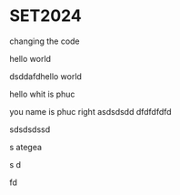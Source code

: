 # SET2024





changing the code 

hello world


dsddafdhello world 

hello whit is phuc

you name is phuc right 
asdsdsdd
dfdfdfdfd


sdsdsdssd

s
ategea

s
d


fd
